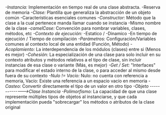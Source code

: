 _-Instancia:_ Implementación en tiempo real de una clase abstracta.  -Reserva de memoria
_-Clase:_ Plantilla que generaliza la abstracción de un objeto común -Características esenciales comunes
_-Constructor:_ Método que la clase a la cual pertenece manda llamar cuando se instancia -Mismo nombre de la clase
_-camelCase:_ Convención para nombrar variables, clases, métodos, etc
_-Contexto de ejecución:_ -Estatico / -Dinamico -En tiempo de ejecución / Tiempo de compilación
_-Parámetros:_ Configuración/Variables comunes al contexto local de una entidad (Función, Método)
_-Acoplamiento:_ La interdependencia de los módulos (clases) entre si (Menos es mejor)
_-Cohesión:_ La especialización de una clase para solo incluir en su contexto atributos y métodos relativos a el tipo de clase, sin incluir instancias de esa clase o variante (Más, es mejor)
_-Get / Set:_ "Interfaces" para modificar el estado interno de la clase, o para acceder al mismo desde fuera de su contexto
_-Nulo != Vacío:_ Nulo: no cuenta con referencia a memoria, Vacío: Existe una referencia a un espacio vacío en memoria
_-Casteo:_ Convertir directamente el tipo de un valor en otro tipo
_-Objeto -------------->Clase_
         _Instancia_
_-Polimorfismo:_ La capacidad de que una clase represente múltiples tipos de objetos al instanciarse, y que cada implementación pueda "sobrecargar" los métodos o atributos de la clase original
